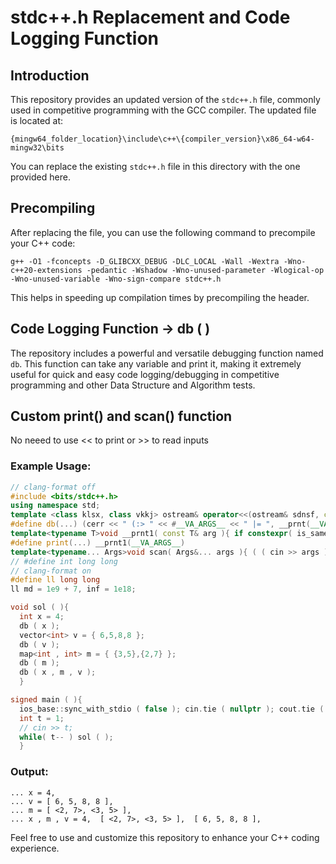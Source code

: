# stdc++.h Replacement and Code Logging Function

## Introduction

This repository provides an updated version of the `stdc++.h` file, commonly used in competitive programming with the GCC compiler. The updated file is located at:

`{mingw64_folder_location}\include\c++\{compiler_version}\x86_64-w64-mingw32\bits`

You can replace the existing `stdc++.h` file in this directory with the one provided here.

## Precompiling

After replacing the file, you can use the following command to precompile your C++ code:

```bash/cmd
g++ -O1 -fconcepts -D_GLIBCXX_DEBUG -DLC_LOCAL -Wall -Wextra -Wno-c++20-extensions -pedantic -Wshadow -Wno-unused-parameter -Wlogical-op -Wno-unused-variable -Wno-sign-compare stdc++.h
```

This helps in speeding up compilation times by precompiling the header.

## Code Logging Function -> db ( )

The repository includes a powerful and versatile debugging function named `db`. This function can take any variable and print it, making it extremely useful for quick and easy code logging/debugging in competitive programming and other Data Structure and Algorithm tests.


## Custom print() and scan() function 

No neeed to use << to print or >> to read inputs 

### Example Usage:

```cpp
// clang-format off
#include <bits/stdc++.h>
using namespace std;
template <class klsx, class vkkj> ostream& operator<<(ostream& sdnsf, const pair<klsx, vkkj>& prs); template <class T, size_t N> ostream& operator<<(ostream& sdnsf, const array<T, N>& nc_d) { sdnsf << "[ "; for (size_t i = 0; i < N; ++i) { sdnsf << nc_d[i]; if (i < N - 1) { sdnsf << ", "; }}return sdnsf << " ]"; }  template <class T, class = typename T::value_type, class = typename enable_if<!is_same<T, string>::value>::type> ostream& operator<<(ostream& sdnsf, const T& __v_V_) {     sdnsf << "[ ";     for (auto i = __v_V_.begin(); i != __v_V_.end(); i++) i == __v_V_.begin() ? sdnsf << *i : sdnsf << ", " << *i; return __v_V_.empty() ? sdnsf << "]" : (sdnsf << " ]"); }  template <class klsx, class vkkj> ostream& operator<<(ostream& sdnsf, const pair<klsx, vkkj>& prs) { return sdnsf << '<' << prs.first << ", " << prs.second << '>'; } template <class... Ts> void __prnt(const Ts&... args) { ((cerr << args << " __ "), ...); }
#define db(...) (cerr << " (:> " << #__VA_ARGS__ << " |= ", __prnt(__VA_ARGS__), cerr << '\n')
template<typename T>void __prnt1( const T& arg ){ if constexpr( is_same_v<T, char> ) arg == '\n' ? cout << arg : cout << arg << ' '; else cout << arg << ' '; }template<typename... Args>void __prnt1( const Args&... args ){ ( __prnt1( args ), ... ); }
#define print(...) __prnt1(__VA_ARGS__)
template<typename... Args>void scan( Args&... args ){ ( ( cin >> args ), ... ); }
// #define int long long
// clang-format on
#define ll long long
ll md = 1e9 + 7, inf = 1e18;

void sol ( ){
  int x = 4;
  db ( x );
  vector<int> v = { 6,5,8,8 };
  db ( v );
  map<int , int> m = { {3,5},{2,7} };
  db ( m );
  db ( x , m , v );
  }

signed main ( ){
  ios_base::sync_with_stdio ( false ); cin.tie ( nullptr ); cout.tie ( nullptr );
  int t = 1;
  // cin >> t;
  while( t-- ) sol ( );
  }

```

### Output:

```
... x = 4,
... v = [ 6, 5, 8, 8 ],
... m = [ <2, 7>, <3, 5> ],
... x , m , v = 4,  [ <2, 7>, <3, 5> ],  [ 6, 5, 8, 8 ],
```

Feel free to use and customize this repository to enhance your C++ coding experience.
